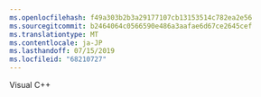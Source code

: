 ```yaml
---
ms.openlocfilehash: f49a303b2b3a29177107cb13153514c782ea2e56
ms.sourcegitcommit: b2464064c0566590e486a3aafae6d67ce2645cef
ms.translationtype: MT
ms.contentlocale: ja-JP
ms.lasthandoff: 07/15/2019
ms.locfileid: "68210727"
---
```

Visual C\+\+
